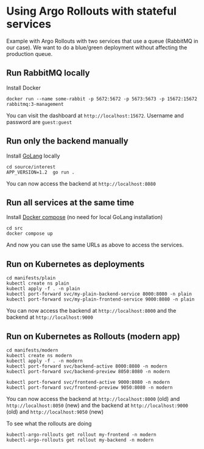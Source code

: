 # Using Argo Rollouts with stateful services

Example with Argo Rollouts with two services that use a queue (RabbitMQ in our case).
We want to do a blue/green deployment without affecting the production queue.


## Run RabbitMQ locally

Install Docker 

```
docker run --name some-rabbit -p 5672:5672 -p 5673:5673 -p 15672:15672 rabbitmq:3-management
```
You can visit the dashboard at `http://localhost:15672`.
Username and password are `guest:guest`

## Run only the backend manually

Install [GoLang](https://go.dev/) locally

```
cd source/interest
APP_VERSION=1.2  go run .
```
You can now access the backend at `http://localhost:8080`



## Run all services at the same time

Install [Docker compose](https://docs.docker.com/compose/) (no need for local GoLang installation)

```
cd src
docker compose up
```

And now you can use the same URLs as above to access the services.

## Run on Kubernetes as deployments

```
cd manifests/plain
kubectl create ns plain
kubectl apply -f . -n plain
kubectl port-forward svc/my-plain-backend-service 8000:8080 -n plain
kubectl port-forward svc/my-plain-frontend-service 9000:8080 -n plain
```

You can now access the backend at `http://localhost:8000` and the backend at `http://localhost:9000`

## Run on Kubernetes as Rollouts (modern app)

```
cd manifests/modern
kubectl create ns modern
kubectl apply -f . -n modern
kubectl port-forward svc/backend-active 8000:8080 -n modern
kubectl port-forward svc/backend-preview 8050:8080 -n modern

kubectl port-forward svc/frontend-active 9000:8080 -n modern
kubectl port-forward svc/frontend-preview 9050:8080 -n modern
```

You can now access the backend at `http://localhost:8000` (old) and `http://localhost:8050` (new)
and the backend at `http://localhost:9000` (old) and `http://localhost:9050` (new)

To see what the rollouts are doing

```
kubectl-argo-rollouts get rollout my-frontend -n modern
kubectl-argo-rollouts get rollout my-backend -n modern
```


